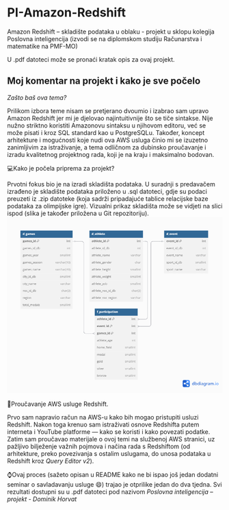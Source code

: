 # PI-Amazon-Redshift
Amazon Redshift – skladište podataka u oblaku - projekt u sklopu kolegija Poslovna inteligencija (izvodi se na diplomskom studiju Računarstva i matematike na PMF-MO)

U .pdf datoteci može se pronaći kratak opis za ovaj projekt.

## Moj komentar na projekt i kako je sve počelo
*Zašto baš ova tema?*

Prilikom izbora teme nisam se pretjerano dvoumio i izabrao sam upravo Amazon Redshift jer mi je djelovao najintuitivnije što se tiče sintakse. Nije nužno striktno koristiti Amazonovu sintaksu u njihovom editoru, već se može pisati i kroz SQL standard kao u PostgreSQLu. Također, koncept arhitekture i mogućnosti koje nudi ova AWS usluga činio mi se izuzetno zanimljivim za istraživanje, a tema odličnom za dubinsko proučavanje i izradu kvalitetnog projektnog rada, koji je na kraju i maksimalno bodovan.

💻Kako je počela priprema za projekt?

Prvotni fokus bio je na izradi skladišta podataka. U suradnji s predavačem izrađeno je skladište podataka priloženo u .sql datoteci, gdje su podaci preuzeti iz .zip datoteke (koja sadrži pripadajuće tablice relacijske baze podataka za olimpijske igre). Vizualni prikaz skladišta može se vidjeti na slici ispod (slika je također priložena u Git repozitoriju).
![vizualizacija skladišta podataka](prikaz_dw.png)


📖Proučavanje AWS usluge Redshift.

Prvo sam napravio račun na AWS-u kako bih mogao pristupiti usluzi Redshift. Nakon toga krenuo sam istraživati osnove Redshifta putem interneta i YouTube platforme — kako se koristi i kako povezati podatke. Zatim sam proučavao materijale o ovoj temi na službenoj AWS stranici, uz pažljivo bilježenje važnih pojmova i načina rada s Redshiftom (od arhitekture, preko povezivanja s ostalim uslugama, do unosa podataka u Redshift kroz *Query Editor v2*).

⌚Ovaj proces (sažeto opisan u README kako ne bi ispao još jedan dodatni seminar o savladavanju usluge 😄) trajao je otprilike jedan do dva tjedna. Svi rezultati dostupni su u .pdf datoteci pod nazivom *Poslovna inteligencija – projekt - Dominik Horvat*



